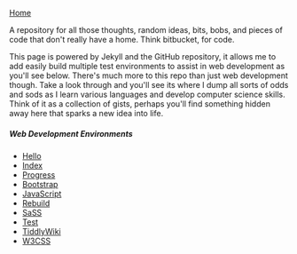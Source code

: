 [Home](https://github.cmdshell.uk/)

A repository for all those thoughts, random ideas, bits, bobs, and pieces of code that don't really have a home. Think bitbucket, for code.

This page is powered by Jekyll and the GitHub repository, it allows me to add easily build multiple test environments to assist in web development as you'll see below. There's much more to this repo than just web development though. Take a look through and you'll see its where I dump all sorts of odds and sods as I learn various languages and develop computer science skills. Think of it as a collection of gists, perhaps you'll find something hidden away here that sparks a new idea into life.

##### Web Development Environments
* [Hello](https://github.cmdshell.uk/code-can/html/hello)
* [Index](https://github.cmdshell.uk/code-can/html/index)
* [Progress](https://github.cmdshell.uk/code-can/html/progress)
* [Bootstrap](https://github.cmdshell.uk/code-can/html/bootstrap)
* [JavaScript](https://github.cmdshell.uk/code-can/html/javascript)
* [Rebuild](https://github.cmdshell.uk/code-can/html/rebuild)
* [SaSS](https://github.cmdshell.uk/code-can/html/sass)
* [Test](https://github.cmdshell.uk/code-can/html/test)
* [TiddlyWiki](https://github.cmdshell.uk/code-can/html/tiddlywiki)
* [W3CSS](https://github.cmdshell.uk/code-can/html/w3css)
